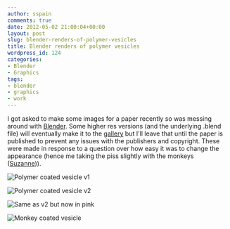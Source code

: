 ```yaml
---
author: sspain
comments: true
date: 2012-05-02 21:00:04+00:00
layout: post
slug: blender-renders-of-polymer-vesicles
title: Blender renders of polymer vesicles
wordpress_id: 124
categories:
- Blender
- Graphics
tags:
- blender
- graphics
- work
---
```


I got asked to make some images for a paper recently so was messing around with [Blender](http://www.blender.org). Some higher res versions (and the underlying .blend file) will eventually make it to the [gallery](http://sebspain.co.uk/gallery/) but I'll leave that until the paper is published to prevent any issues with the publishers and copyright. These were made in response to a question over how easy it was to change the appearance (hence me taking the piss slightly with the monkeys ([Suzanne](http://en.wikipedia.org/wiki/Blender_%28software%29#Suzanne))).



![Polymer coated vesicle v1](http://sebspain.co.uk/wp-content/uploads/2012/05/coatedv2-480x270.png)

![Polymer coated vesicle v2](http://sebspain.co.uk/wp-content/uploads/2012/05/coatedv3-480x270.png)

![Same as v2 but now in pink](http://sebspain.co.uk/wp-content/uploads/2012/05/coatedv3_pink-480x270.png)

![Monkey coated vesicle](http://sebspain.co.uk/wp-content/uploads/2012/05/vesicles_coated_with_monkeys-480x270.png)
